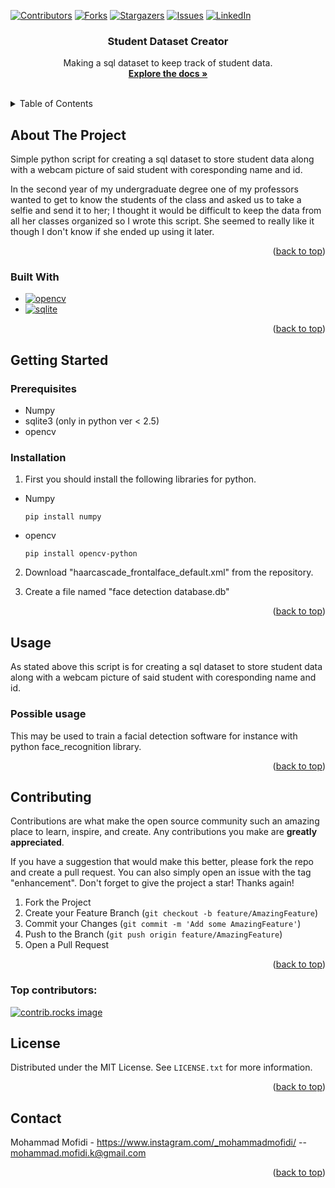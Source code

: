 <a id="readme-top"></a>

[![Contributors][contributors-shield]][contributors-url]
[![Forks][forks-shield]][forks-url]
[![Stargazers][stars-shield]][stars-url]
[![Issues][issues-shield]][issues-url]
[![LinkedIn][linkedin-shield]][linkedin-url]


 
<!-- PROJECT LOGO -->
<!-- <br />
<div align="center">
  <a href="https://github.com/mofidi80/Student_Dataset_Creator">
    <img src="images/logo.png" alt="Logo" width="80" height="80">
  </a> 
  -->

<h3 align="center">Student Dataset Creator</h3>

  <p align="center">
    Making a sql dataset to keep track of student data.
    <br />
    <a href="https://github.com/mofidi80/Student_Dataset_Creator"><strong>Explore the docs »</strong></a>
    <br />
    <br />
  </p>
</div>



<!-- TABLE OF CONTENTS -->
<details>
  <summary>Table of Contents</summary>
  <ol>
    <li>
      <a href="#about-the-project">About The Project</a>
      <ul>
        <li><a href="#built-with">Built With</a></li>
      </ul>
    </li>
    <li>
      <a href="#getting-started">Getting Started</a>
      <ul>
        <li><a href="#prerequisites">Prerequisites</a></li>
        <li><a href="#installation">Installation</a></li>
      </ul>
    </li>
    <li><a href="#usage">Usage</a></li>
    <li><a href="#contributing">Contributing</a></li>
    <li><a href="#license">License</a></li>
    <li><a href="#contact">Contact</a></li>
  </ol>
</details>



<!-- ABOUT THE PROJECT -->
## About The Project
<!-- 
[![Product Name Screen Shot][product-screenshot]](https://example.com) -->

Simple python script for creating a sql dataset to store student data along with a webcam picture of said student with coresponding name and id.

In the second year of my undergraduate degree one of my professors wanted to get to know the students of the class and asked us to take a selfie and send it to her; I thought it would be difficult to keep the data from all her classes organized so I wrote this script. She seemed to really like it though I don't know if she ended up using it later.

<p align="right">(<a href="#readme-top">back to top</a>)</p>



### Built With

* [![opencv][opencv]][opencv-url]
* [![sqlite][sqlite]][sqlite-url]


<p align="right">(<a href="#readme-top">back to top</a>)</p>



<!-- GETTING STARTED -->
## Getting Started
 
### Prerequisites

* Numpy
* sqlite3 (only in python ver < 2.5)
* opencv

### Installation

1. First you should install the following libraries for python.
* Numpy
  ```console
  pip install numpy
  ```

* opencv
  ```console
  pip install opencv-python
  ```

2. Download "haarcascade_frontalface_default.xml" from the repository.

3. Create a file named "face detection database.db"


<p align="right">(<a href="#readme-top">back to top</a>)</p>



<!-- USAGE EXAMPLES -->
## Usage

As stated above this script is for creating a sql dataset to store student data along with a webcam picture of said student with coresponding name and id.


### Possible usage
This may be used to train a facial detection software for instance with python face_recognition library.

<p align="right">(<a href="#readme-top">back to top</a>)</p>



<!-- CONTRIBUTING -->
## Contributing

Contributions are what make the open source community such an amazing place to learn, inspire, and create. Any contributions you make are **greatly appreciated**.

If you have a suggestion that would make this better, please fork the repo and create a pull request. You can also simply open an issue with the tag "enhancement".
Don't forget to give the project a star! Thanks again!

1. Fork the Project
2. Create your Feature Branch (`git checkout -b feature/AmazingFeature`)
3. Commit your Changes (`git commit -m 'Add some AmazingFeature'`)
4. Push to the Branch (`git push origin feature/AmazingFeature`)
5. Open a Pull Request

<p align="right">(<a href="#readme-top">back to top</a>)</p>

### Top contributors:

<a href="https://github.com/mofidi80/Student_Dataset_Creator/graphs/contributors">
  <img src="https://contrib.rocks/image?repo=mofidi80/Student_Dataset_Creator" alt="contrib.rocks image" />
</a>



<!-- LICENSE -->
## License

Distributed under the MIT License. See `LICENSE.txt` for more information.

<p align="right">(<a href="#readme-top">back to top</a>)</p>



<!-- CONTACT -->
## Contact

Mohammad Mofidi - https://www.instagram.com/_mohammadmofidi/ -- mohammad.mofidi.k@gmail.com


<p align="right">(<a href="#readme-top">back to top</a>)</p>



<!-- MARKDOWN LINKS & IMAGES -->
<!-- https://www.markdownguide.org/basic-syntax/#reference-style-links -->
[contributors-shield]: https://img.shields.io/github/contributors/mofidi80/Student_Dataset_Creator.svg?style=for-the-badge
[contributors-url]: https://github.com/mofidi80/Student_Dataset_Creator/graphs/contributors
[forks-shield]: https://img.shields.io/github/forks/mofidi80/Student_Dataset_Creator.svg?style=for-the-badge
[forks-url]: https://github.com/mofidi80/Student_Dataset_Creator/network/members
[stars-shield]: https://img.shields.io/github/stars/mofidi80/Student_Dataset_Creator.svg?style=for-the-badge
[stars-url]: https://github.com/mofidi80/Student_Dataset_Creator/stargazers
[issues-shield]: https://img.shields.io/github/issues/mofidi80/Student_Dataset_Creator.svg?style=for-the-badge
[issues-url]: https://github.com/mofidi80/Student_Dataset_Creator/issues
[license-shield]: https://img.shields.io/github/license/mofidi80/Student_Dataset_Creator.svg?style=for-the-badge
[license-url]: https://github.com/mofidi80/Student_Dataset_Creator/blob/master/LICENSE.txt
[linkedin-shield]: https://img.shields.io/badge/-LinkedIn-black.svg?style=for-the-badge&logo=linkedin&colorB=555
[linkedin-url]: https://www.linkedin.com/in/mohammad-mofidi-khajeh-2715832b8/
[product-screenshot]: images/screenshot.png
[opencv]: https://img.shields.io/badge/opencv-brightgreen

[opencv-url]: https://opencv.org/
[sqlite]: https://img.shields.io/badge/sqlite-blue


[sqlite-url]: https://www.sqlite.org/
[Vue.js]: https://img.shields.io/badge/Vue.js-35495E?style=for-the-badge&logo=vuedotjs&logoColor=4FC08D
[Vue-url]: https://vuejs.org/
[Angular.io]: https://img.shields.io/badge/Angular-DD0031?style=for-the-badge&logo=angular&logoColor=white
[Angular-url]: https://angular.io/
[Svelte.dev]: https://img.shields.io/badge/Svelte-4A4A55?style=for-the-badge&logo=svelte&logoColor=FF3E00
[Svelte-url]: https://svelte.dev/
[Laravel.com]: https://img.shields.io/badge/Laravel-FF2D20?style=for-the-badge&logo=laravel&logoColor=white
[Laravel-url]: https://laravel.com
[Bootstrap.com]: https://img.shields.io/badge/Bootstrap-563D7C?style=for-the-badge&logo=bootstrap&logoColor=white
[Bootstrap-url]: https://getbootstrap.com
[JQuery.com]: https://img.shields.io/badge/jQuery-0769AD?style=for-the-badge&logo=jquery&logoColor=white
[JQuery-url]: https://jquery.com 
